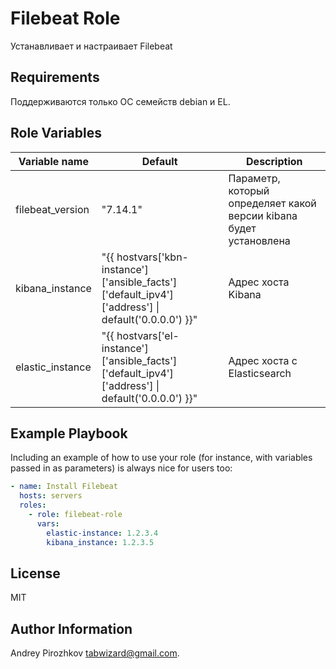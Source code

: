 Filebeat Role
=========

Устанавливает и настраивает Filebeat

Requirements
------------

Поддерживаются только ОС семейств debian и EL.

Role Variables
--------------

|   Variable name   |   Default   |   Description                                                      |
|-------------------|-------------|--------------------------------------------------------------------|
| filebeat_version  | "7.14.1"    | Параметр, который определяет какой версии kibana будет установлена |
| kibana_instance   | "{{ hostvars['kbn-instance']['ansible_facts']['default_ipv4']['address'] \| default('0.0.0.0') }}" | Адрес хоста Kibana                                                 |
| elastic_instance  | "{{ hostvars['el-instance']['ansible_facts']['default_ipv4']['address'] \| default('0.0.0.0') }}" | Адрес хоста с Elasticsearch                                        |

Example Playbook
----------------

Including an example of how to use your role (for instance, with variables passed in as parameters) is always nice for users too:

```yaml
- name: Install Filebeat
  hosts: servers
  roles:
    - role: filebeat-role
      vars:
        elastic-instance: 1.2.3.4
        kibana_instance: 1.2.3.5
```

License
-------

MIT

Author Information
------------------

Andrey Pirozhkov tabwizard@gmail.com.
